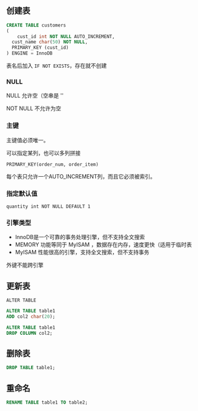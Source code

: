 ## 创建表

```sql
CREATE TABLE customers
(
	cust_id int NOT NULL AUTO_INCREMENT,
  cust_name char(50) NOT NULL,
  PRIMARY_KEY (cust_id)
) ENGINE = InnoDB
```



表名后加入 `IF NOT EXISTS`，存在就不创建

### NULL

NULL 允许空（空串是 ''

NOT NULL 不允许为空

### 主键

主键值必须唯一。

可以指定某列，也可以多列拼接

`PRIMARY_KEY(order_num, order_item)`

每个表只允许一个AUTO_INCREMENT列，而且它必须被索引。

### 指定默认值

`quantity int NOT NULL DEFAULT 1`



### 引擎类型

-  InnoDB是一个可靠的事务处理引擎，但不支持全文搜索
- MEMORY 功能等同于 MyISAM ，数据存在内存，速度更快（适用于临时表
- MyISAM 性能很高的引擎，支持全文搜索，但不支持事务



外键不能跨引擎 

## 更新表

`ALTER TABLE`

```sql
ALTER TABLE table1
ADD col2 char(20);
```

```sql
ALTER TABLE table1
DROP COLUMN col2;
```

## 删除表

```sql
DROP TABLE table1;
```

## 重命名

```sql
RENAME TABLE table1 TO table2;
```

